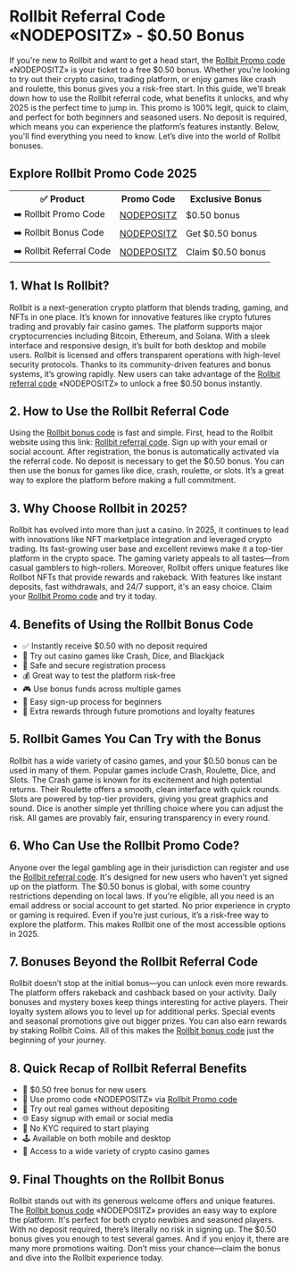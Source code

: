<h1>Rollbit Referral Code «NODEPOSITZ» - $0.50 Bonus</h1>

If you're new to Rollbit and want to get a head start, the <a href="https://rollbit.com/referral/nodepositz">Rollbit Promo code</a> «NODEPOSITZ» is your ticket to a free $0.50 bonus. Whether you're looking to try out their crypto casino, trading platform, or enjoy games like crash and roulette, this bonus gives you a risk-free start. In this guide, we’ll break down how to use the Rollbit referral code, what benefits it unlocks, and why 2025 is the perfect time to jump in. This promo is 100% legit, quick to claim, and perfect for both beginners and seasoned users. No deposit is required, which means you can experience the platform’s features instantly. Below, you'll find everything you need to know. Let’s dive into the world of Rollbit bonuses.

<h2>Explore Rollbit Promo Code 2025</h2>
<table>
  <tr>
    <th>✅ Product</th>
    <th>Promo Code</th>
    <th>Exclusive Bonus</th>
  </tr>
  <tr>
    <td>➡️ Rollbit Promo Code</td>
    <td><a href="https://rollbit.com/referral/nodepositz">NODEPOSITZ</a></td>
    <td>$0.50 bonus</td>
  </tr>
  <tr>
   <td>➡️ Rollbit Bonus Code</td>
    <td><a href="https://rollbit.com/referral/nodepositz">NODEPOSITZ</a></td>
    <td>Get $0.50 bonus</td>
  </tr>
  <tr>
  <td>➡️ Rollbit Referral Code</td>
    <td><a href="https://rollbit.com/referral/nodepositz">NODEPOSITZ</a></td>
    <td>Claim $0.50 bonus</td>
  </tr>
</table>

<h2>1. What Is Rollbit?</h2>

Rollbit is a next-generation crypto platform that blends trading, gaming, and NFTs in one place. It’s known for innovative features like crypto futures trading and provably fair casino games. The platform supports major cryptocurrencies including Bitcoin, Ethereum, and Solana. With a sleek interface and responsive design, it’s built for both desktop and mobile users. Rollbit is licensed and offers transparent operations with high-level security protocols. Thanks to its community-driven features and bonus systems, it’s growing rapidly. New users can take advantage of the <a href="https://rollbit.com/referral/nodepositz">Rollbit referral code</a> «NODEPOSITZ» to unlock a free $0.50 bonus instantly.

<h2>2. How to Use the Rollbit Referral Code</h2>

Using the <a href="https://rollbit.com/referral/nodepositz">Rollbit bonus code</a> is fast and simple. First, head to the Rollbit website using this link: <a href="https://rollbit.com/referral/nodepositz">Rollbit referral code</a>. Sign up with your email or social account. After registration, the bonus is automatically activated via the referral code. No deposit is necessary to get the $0.50 bonus. You can then use the bonus for games like dice, crash, roulette, or slots. It’s a great way to explore the platform before making a full commitment.

<h2>3. Why Choose Rollbit in 2025?</h2>

Rollbit has evolved into more than just a casino. In 2025, it continues to lead with innovations like NFT marketplace integration and leveraged crypto trading. Its fast-growing user base and excellent reviews make it a top-tier platform in the crypto space. The gaming variety appeals to all tastes—from casual gamblers to high-rollers. Moreover, Rollbit offers unique features like Rollbot NFTs that provide rewards and rakeback. With features like instant deposits, fast withdrawals, and 24/7 support, it's an easy choice. Claim your <a href="https://rollbit.com/referral/nodepositz">Rollbit Promo code</a> and try it today.

<h2>4. Benefits of Using the Rollbit Bonus Code</h2>

- ✅ Instantly receive $0.50 with no deposit required  
- 🚀 Try out casino games like Crash, Dice, and Blackjack  
- 🔐 Safe and secure registration process  
- 💰 Great way to test the platform risk-free  
- 🎮 Use bonus funds across multiple games  
- 🧠 Easy sign-up process for beginners  
- 🎉 Extra rewards through future promotions and loyalty features  

<h2>5. Rollbit Games You Can Try with the Bonus</h2>

Rollbit has a wide variety of casino games, and your $0.50 bonus can be used in many of them. Popular games include Crash, Roulette, Dice, and Slots. The Crash game is known for its excitement and high potential returns. Their Roulette offers a smooth, clean interface with quick rounds. Slots are powered by top-tier providers, giving you great graphics and sound. Dice is another simple yet thrilling choice where you can adjust the risk. All games are provably fair, ensuring transparency in every round.

<h2>6. Who Can Use the Rollbit Promo Code?</h2>

Anyone over the legal gambling age in their jurisdiction can register and use the <a href="https://rollbit.com/referral/nodepositz">Rollbit referral code</a>. It's designed for new users who haven’t yet signed up on the platform. The $0.50 bonus is global, with some country restrictions depending on local laws. If you're eligible, all you need is an email address or social account to get started. No prior experience in crypto or gaming is required. Even if you’re just curious, it’s a risk-free way to explore the platform. This makes Rollbit one of the most accessible options in 2025.

<h2>7. Bonuses Beyond the Rollbit Referral Code</h2>

Rollbit doesn’t stop at the initial bonus—you can unlock even more rewards. The platform offers rakeback and cashback based on your activity. Daily bonuses and mystery boxes keep things interesting for active players. Their loyalty system allows you to level up for additional perks. Special events and seasonal promotions give out bigger prizes. You can also earn rewards by staking Rollbit Coins. All of this makes the <a href="https://rollbit.com/referral/nodepositz">Rollbit bonus code</a> just the beginning of your journey.

<h2>8. Quick Recap of Rollbit Referral Benefits</h2>

- 🎁 $0.50 free bonus for new users  
- 🔗 Use promo code «NODEPOSITZ» via <a href="https://rollbit.com/referral/nodepositz">Rollbit Promo code</a>  
- 🎰 Try out real games without depositing  
- 🌐 Easy signup with email or social media  
- 🧾 No KYC required to start playing  
- 🕹 Available on both mobile and desktop  
- 🎲 Access to a wide variety of crypto casino games  

<h2>9. Final Thoughts on the Rollbit Bonus</h2>

Rollbit stands out with its generous welcome offers and unique features. The <a href="https://rollbit.com/referral/nodepositz">Rollbit bonus code</a> «NODEPOSITZ» provides an easy way to explore the platform. It's perfect for both crypto newbies and seasoned players. With no deposit required, there’s literally no risk in signing up. The $0.50 bonus gives you enough to test several games. And if you enjoy it, there are many more promotions waiting. Don’t miss your chance—claim the bonus and dive into the Rollbit experience today.
